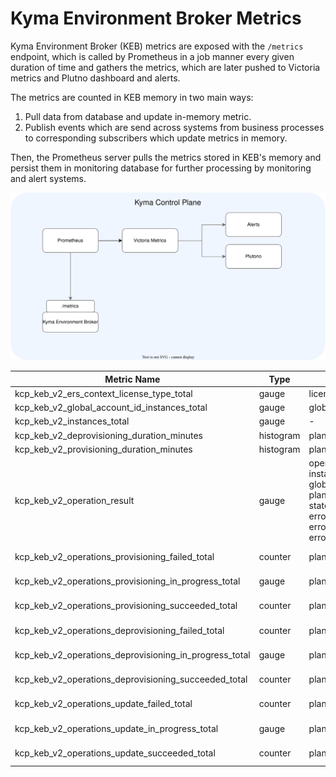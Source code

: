 # Kyma Environment Broker Metrics

Kyma Environment Broker (KEB) metrics are exposed with the `/metrics` endpoint, which is called by Prometheus in a job manner every given duration of
time and gathers the metrics, which are later pushed to Victoria metrics and Plutno dashboard and alerts.

The metrics are counted in KEB memory in two main ways:
1. Pull data from database and update in-memory metric.
2. Publish events which are send across systems from business processes to corresponding subscribers which update metrics in memory.

Then, the Prometheus server pulls the metrics stored in KEB's memory and persist them in monitoring database for further processing by monitoring and alert systems.

![KEB metrics](../assets/metrics.svg)

| Metric Name                                            | Type      | Labels                                                                                                  | Source            |
|--------------------------------------------------------|-----------|---------------------------------------------------------------------------------------------------------|-------------------|
| kcp_keb_v2_ers_context_license_type_total              | gauge     | license_type                                                                                            | database          |
| kcp_keb_v2_global_account_id_instances_total           | gauge     | global_account_id                                                                                       | database          |
| kcp_keb_v2_instances_total                             | gauge     | -                                                                                                       | database          |
| kcp_keb_v2_deprovisioning_duration_minutes             | histogram | plan_id                                                                                                 | event             |
| kcp_keb_v2_provisioning_duration_minutes               | histogram | plan_id                                                                                                 | event             |
| kcp_keb_v2_operation_result                            | gauge     | operation_id, instance_id, global_account_id, plan_id, type, state, error_category, error_reason, error | event             |
| kcp_keb_v2_operations_provisioning_failed_total        | counter   | plan_id                                                                                                 | event + database  |
| kcp_keb_v2_operations_provisioning_in_progress_total   | gauge     | plan_id                                                                                                 | event + database  |
| kcp_keb_v2_operations_provisioning_succeeded_total     | counter   | plan_id                                                                                                 | event + database  |
| kcp_keb_v2_operations_deprovisioning_failed_total      | counter   | plan_id                                                                                                 | event + database  |
| kcp_keb_v2_operations_deprovisioning_in_progress_total | gauge     | plan_id                                                                                                 | event + database  |
| kcp_keb_v2_operations_deprovisioning_succeeded_total   | counter   | plan_id                                                                                                 | event + database  |
| kcp_keb_v2_operations_update_failed_total              | counter   | plan_id                                                                                                 | event + database  |
| kcp_keb_v2_operations_update_in_progress_total         | gauge     | plan_id                                                                                                 | event + database  |
| kcp_keb_v2_operations_update_succeeded_total           | counter   | plan_id                                                                                                 | event + database  |
